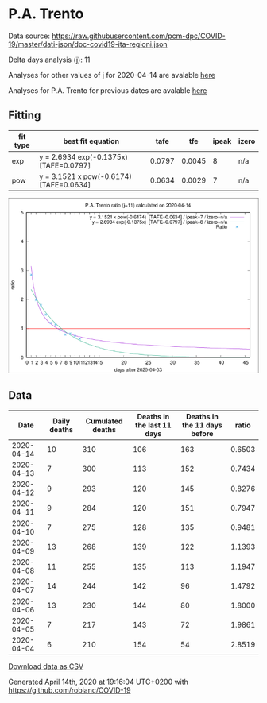 # P.A. Trento

Data source: https://raw.githubusercontent.com/pcm-dpc/COVID-19/master/dati-json/dpc-covid19-ita-regioni.json

Delta days analysis (j): 11

Analyses for other values of j for 2020-04-14 are avalable [here](../2020-04-14/README.md)

Analyses for P.A. Trento for previous dates are avalable [here](../README.md)

## Fitting 
|fit type|best fit equation|tafe|tfe|ipeak|izero|
|-------|-----|--------|------|---|---|
|exp|y = 2.6934 exp(-0.1375x)  [TAFE=0.0797]|0.0797|0.0045|8|n/a|
|pow|y = 3.1521 x pow(-0.6174)  [TAFE=0.0634]|0.0634|0.0029|7|n/a|

![Plot](COVID-19_p.a._trento_j11_2020-04-14.png)

## Data
|Date|Daily deaths|Cumulated deaths|Deaths in the last 11 days|Deaths in the 11 days before|ratio|
|----|----------|-----------|-------|--------------------|-----|
|2020-04-14|10|310|106|163|0.6503|
|2020-04-13|7|300|113|152|0.7434|
|2020-04-12|9|293|120|145|0.8276|
|2020-04-11|9|284|120|151|0.7947|
|2020-04-10|7|275|128|135|0.9481|
|2020-04-09|13|268|139|122|1.1393|
|2020-04-08|11|255|135|113|1.1947|
|2020-04-07|14|244|142|96|1.4792|
|2020-04-06|13|230|144|80|1.8000|
|2020-04-05|7|217|143|72|1.9861|
|2020-04-04|6|210|154|54|2.8519|

[Download data as CSV](COVID-19_p.a._trento_j11_2020-04-14.csv)

Generated April 14th, 2020 at 19:16:04 UTC+0200 with https://github.com/robianc/COVID-19
